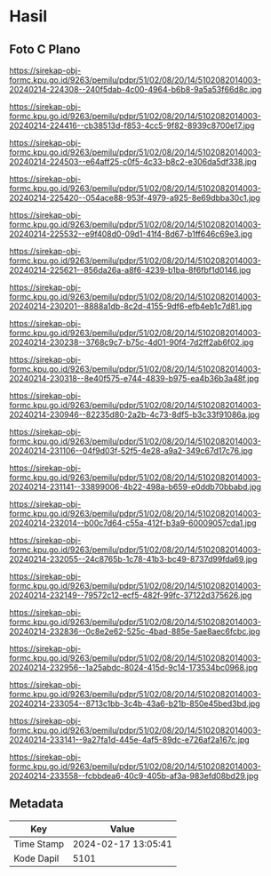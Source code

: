 # Hasil

## Foto C Plano

https://sirekap-obj-formc.kpu.go.id/9263/pemilu/pdpr/51/02/08/20/14/5102082014003-20240214-224308--240f5dab-4c00-4964-b6b8-9a5a53f66d8c.jpg

https://sirekap-obj-formc.kpu.go.id/9263/pemilu/pdpr/51/02/08/20/14/5102082014003-20240214-224416--cb38513d-f853-4cc5-9f82-8939c8700e17.jpg

https://sirekap-obj-formc.kpu.go.id/9263/pemilu/pdpr/51/02/08/20/14/5102082014003-20240214-224503--e64aff25-c0f5-4c33-b8c2-e306da5df338.jpg

https://sirekap-obj-formc.kpu.go.id/9263/pemilu/pdpr/51/02/08/20/14/5102082014003-20240214-225420--054ace88-953f-4979-a925-8e69dbba30c1.jpg

https://sirekap-obj-formc.kpu.go.id/9263/pemilu/pdpr/51/02/08/20/14/5102082014003-20240214-225532--e9f408d0-09d1-41f4-8d67-b1ff646c69e3.jpg

https://sirekap-obj-formc.kpu.go.id/9263/pemilu/pdpr/51/02/08/20/14/5102082014003-20240214-225621--856da26a-a8f6-4239-b1ba-8f6fbf1d0146.jpg

https://sirekap-obj-formc.kpu.go.id/9263/pemilu/pdpr/51/02/08/20/14/5102082014003-20240214-230201--8888a1db-8c2d-4155-9df6-efb4eb1c7d81.jpg

https://sirekap-obj-formc.kpu.go.id/9263/pemilu/pdpr/51/02/08/20/14/5102082014003-20240214-230238--3768c9c7-b75c-4d01-90f4-7d2ff2ab6f02.jpg

https://sirekap-obj-formc.kpu.go.id/9263/pemilu/pdpr/51/02/08/20/14/5102082014003-20240214-230318--8e40f575-e744-4839-b975-ea4b36b3a48f.jpg

https://sirekap-obj-formc.kpu.go.id/9263/pemilu/pdpr/51/02/08/20/14/5102082014003-20240214-230946--82235d80-2a2b-4c73-8df5-b3c33f91086a.jpg

https://sirekap-obj-formc.kpu.go.id/9263/pemilu/pdpr/51/02/08/20/14/5102082014003-20240214-231106--04f9d03f-52f5-4e28-a9a2-349c67d17c76.jpg

https://sirekap-obj-formc.kpu.go.id/9263/pemilu/pdpr/51/02/08/20/14/5102082014003-20240214-231141--33899006-4b22-498a-b659-e0ddb70bbabd.jpg

https://sirekap-obj-formc.kpu.go.id/9263/pemilu/pdpr/51/02/08/20/14/5102082014003-20240214-232014--b00c7d64-c55a-412f-b3a9-60009057cda1.jpg

https://sirekap-obj-formc.kpu.go.id/9263/pemilu/pdpr/51/02/08/20/14/5102082014003-20240214-232055--24c8765b-1c78-41b3-bc49-8737d99fda69.jpg

https://sirekap-obj-formc.kpu.go.id/9263/pemilu/pdpr/51/02/08/20/14/5102082014003-20240214-232149--79572c12-ecf5-482f-99fc-37122d375626.jpg

https://sirekap-obj-formc.kpu.go.id/9263/pemilu/pdpr/51/02/08/20/14/5102082014003-20240214-232836--0c8e2e62-525c-4bad-885e-5ae8aec6fcbc.jpg

https://sirekap-obj-formc.kpu.go.id/9263/pemilu/pdpr/51/02/08/20/14/5102082014003-20240214-232956--1a25abdc-8024-415d-9c14-173534bc0968.jpg

https://sirekap-obj-formc.kpu.go.id/9263/pemilu/pdpr/51/02/08/20/14/5102082014003-20240214-233054--8713c1bb-3c4b-43a6-b21b-850e45bed3bd.jpg

https://sirekap-obj-formc.kpu.go.id/9263/pemilu/pdpr/51/02/08/20/14/5102082014003-20240214-233141--9a27fa1d-445e-4af5-89dc-e726af2a167c.jpg

https://sirekap-obj-formc.kpu.go.id/9263/pemilu/pdpr/51/02/08/20/14/5102082014003-20240214-233558--fcbbdea6-40c9-405b-af3a-983efd08bd29.jpg


## Metadata

| Key        | Value               |
| ---------- | ------------------- |
| Time Stamp | 2024-02-17 13:05:41 |
| Kode Dapil | 5101                |




